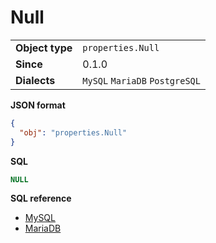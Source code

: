 # Null

|                 |                                |
|-----------------|--------------------------------|
| **Object type** | `properties.Null`              |
| **Since**       | 0.1.0                          |
| **Dialects**    | `MySQL` `MariaDB` `PostgreSQL` |

**JSON format**

```json
{
  "obj": "properties.Null"
}
```

**SQL**

```sql
NULL
```

**SQL reference**

- [MySQL](https://dev.mysql.com/doc/refman/8.0/en/working-with-null.html)
- [MariaDB](https://mariadb.com/kb/en/null-values/)

